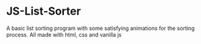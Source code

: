 # JS-List-Sorter
A basic list sorting program with some satisfying animations for the sorting process. All made with html, css and vanilla js
